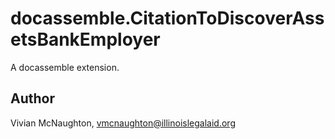 # docassemble.CitationToDiscoverAssetsBankEmployer

A docassemble extension.

## Author

Vivian McNaughton, vmcnaughton@illinoislegalaid.org

